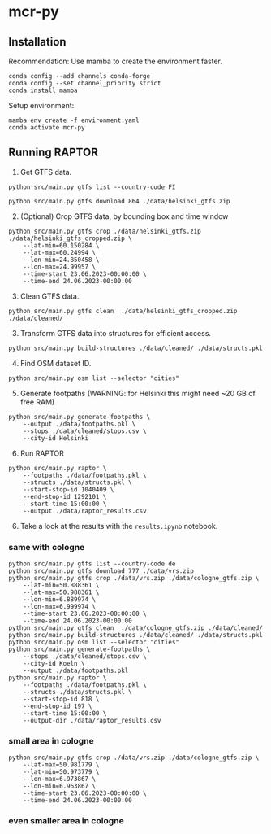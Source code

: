 # mcr-py

## Installation

Recommendation: Use mamba to create the environment faster.
```
conda config --add channels conda-forge
conda config --set channel_priority strict
conda install mamba
```

Setup environment:
```
mamba env create -f environment.yaml
conda activate mcr-py
```

## Running RAPTOR

1. Get GTFS data.

```
python src/main.py gtfs list --country-code FI
```

```
python src/main.py gtfs download 864 ./data/helsinki_gtfs.zip
```

2. (Optional) Crop GTFS data, by bounding box and time window

```
python src/main.py gtfs crop ./data/helsinki_gtfs.zip ./data/helsinki_gtfs_cropped.zip \
    --lat-min=60.150284 \
    --lat-max=60.24994 \
    --lon-min=24.850458 \
    --lon-max=24.99957 \
    --time-start 23.06.2023-00:00:00 \
    --time-end 24.06.2023-00:00:00
```

3. Clean GTFS data.

```
python src/main.py gtfs clean  ./data/helsinki_gtfs_cropped.zip ./data/cleaned/
```

3. Transform GTFS data into structures for efficient access.

```
python src/main.py build-structures ./data/cleaned/ ./data/structs.pkl
```

4. Find OSM dataset ID.
```
python src/main.py osm list --selector "cities"
```

5. Generate footpaths (WARNING: for Helsinki this might need ~20 GB of free RAM)

```
python src/main.py generate-footpaths \
    --output ./data/footpaths.pkl \
    --stops ./data/cleaned/stops.csv \
    --city-id Helsinki
```

6. Run RAPTOR

```
python src/main.py raptor \
    --footpaths ./data/footpaths.pkl \
    --structs ./data/structs.pkl \
    --start-stop-id 1040409 \
    --end-stop-id 1292101 \
    --start-time 15:00:00 \
    --output ./data/raptor_results.csv
```

6. Take a look at the results with the `results.ipynb` notebook.

### same with cologne

```
python src/main.py gtfs list --country-code de
python src/main.py gtfs download 777 ./data/vrs.zip
python src/main.py gtfs crop ./data/vrs.zip ./data/cologne_gtfs.zip \
    --lat-min=50.888361 \
    --lat-max=50.988361 \
    --lon-min=6.889974 \
    --lon-max=6.999974 \
    --time-start 23.06.2023-00:00:00 \
    --time-end 24.06.2023-00:00:00
python src/main.py gtfs clean  ./data/cologne_gtfs.zip ./data/cleaned/
python src/main.py build-structures ./data/cleaned/ ./data/structs.pkl
python src/main.py osm list --selector "cities"
python src/main.py generate-footpaths \
    --stops ./data/cleaned/stops.csv \
    --city-id Koeln \
    --output ./data/footpaths.pkl
python src/main.py raptor \
    --footpaths ./data/footpaths.pkl \
    --structs ./data/structs.pkl \
    --start-stop-id 818 \
    --end-stop-id 197 \
    --start-time 15:00:00 \
    --output-dir ./data/raptor_results.csv
```

### small area in cologne

```
python src/main.py gtfs crop ./data/vrs.zip ./data/cologne_gtfs.zip \
    --lat-max=50.981779 \
    --lat-min=50.973779 \
    --lon-max=6.973867 \
    --lon-min=6.963867 \
    --time-start 23.06.2023-00:00:00 \
    --time-end 24.06.2023-00:00:00
```

### even smaller area in cologne
